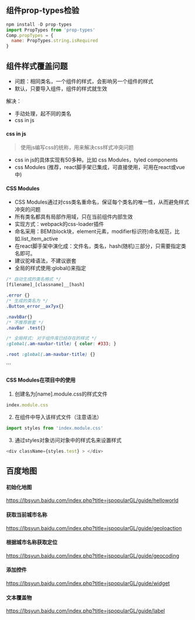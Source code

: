 ## 组件prop-types检验

```js
npm install -D prop-types
import PropTypes from 'prop-types'
Comp.propTypes = {
  name: PropTypes.string.isRequired
}
```


## 组件样式覆盖问题
- 问题：相同类名，一个组件的样式，会影响另一个组件的样式
- 默认，只要导入组件，组件的样式就生效

解决：
- 手动处理，起不同的类名
- css in js

#### css in js
> 使用js编写css的统称，用来解决css样式冲突问题
- css in js的具体实现有50多种。比如 css Modules，tyled components
- css Modules (推荐，react脚手架已集成，可直接使用，可用在react或vue中)

#### CSS Modules
- CSS Modules通过对css类名重命名，保证每个类名的唯一性，从而避免样式冲突的问题
- 所有类名都具有局部作用域，只在当前组件内部生效
- 实现方式：webpack的css-loader插件
- 命名采用：BEM(block块，element元素，modifier标识符)命名规范，比如.list_item_active
- 在react脚手架中演化成：文件名，类名，hash(随机)三部分，只需要指定类名即可。
- 建议驼峰语法，不建议嵌套
- 全局的样式使用:global()来指定

``` js
/* 自动生成的类名格式 */
[filename]_[classname]__[hash]
```

```css
.error {}
/* 生成的类名为 */
.Button_error__ax7yx{}
```

```css
.navbBar{}
/* 不推荐嵌套 */
.navBar .test{}

/* 全局样式: 对于组件库已经存在的样式 */
:global(.am-navbar-title) { color: #333; }

.root :global(.am-navbar-title) {}
```

<div lassName={styles.test} > </div>
```

#### CSS Modules在项目中的使用

1. 创建名为[name].module.css的样式文件
```js
index.module.css
```

2. 在组件中导入该样式文件（注意语法）
``` js
import styles from 'index.module.css'
```

3. 通过styles对象访问对象中的样式名来设置样式
```js
<div className={styles.test} > </div>
```

## 百度地图

#### 初始化地图
https://lbsyun.baidu.com/index.php?title=jspopularGL/guide/helloworld

#### 获取当前城市名称
https://lbsyun.baidu.com/index.php?title=jspopularGL/guide/geoloaction

#### 根据城市名称获取定位
https://lbsyun.baidu.com/index.php?title=jspopularGL/guide/geocoding

#### 添加控件
https://lbsyun.baidu.com/index.php?title=jspopularGL/guide/widget

#### 文本覆盖物
https://lbsyun.baidu.com/index.php?title=jspopularGL/guide/label